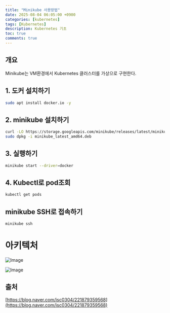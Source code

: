 ```yaml
---
title: "Minikube 사용방법"
date: 2025-08-04 06:05:00 +0900
categories: [kubernetes]
tags: [Kubernetes]
description: Kubernetes 기초
toc: true
comments: true
---
```


## 개요

Minikube는 VM환경에서 Kubernetes 클러스터를 가상으로 구현한다.

## 1. 도커 설치하기

```bash
sudo apt install docker.io -y
```

## 2. minikube 설치하기

```bash
curl -LO https://storage.googleapis.com/minikube/releases/latest/minikube_latest_amd64.deb
sudo dpkg -i minikube_latest_amd64.deb
```

## 3. 실행하기

```bash
minikube start --driver=docker
```

## 4. Kubectl로 pod조회

```bash
kubectl get pods
```

## minikube SSH로 접속하기

```bash
minikube ssh
```

# 아키텍처

![Image](https://prod-files-secure.s3.us-west-2.amazonaws.com/e6db513d-ec54-40ff-aa74-2487b0bcfe15/0217914c-750a-4da1-b7f5-e51f9cecdaa2/Untitled.png?X-Amz-Algorithm=AWS4-HMAC-SHA256&X-Amz-Content-Sha256=UNSIGNED-PAYLOAD&X-Amz-Credential=ASIAZI2LB4662QYP7OKB%2F20250805%2Fus-west-2%2Fs3%2Faws4_request&X-Amz-Date=20250805T002820Z&X-Amz-Expires=3600&X-Amz-Security-Token=IQoJb3JpZ2luX2VjEBcaCXVzLXdlc3QtMiJHMEUCICXth2SCkNOXBEHHveGkuE36cz2zUlX1vk6JvP6dPVvaAiEAk8k3yWlI8LgHdtgcK%2BmyzD8RjkXsSPpRUsNxaScJYhoq%2FwMIUBAAGgw2Mzc0MjMxODM4MDUiDGByV57uFktNExfvWircA%2B4RAgGy8heX3vIkM8mEDI%2FYp4cup9MQ83Q5M1qUxDxjaZEpcb5GDfCDloayQxkEkgu40gIJvfM18b0B3g4iat0bt%2F4lIAn9WzIyPjDQS1qBARRFZijLQYRPvE4cPX6FoJbI7zd1KsaRxLwcA2sBLp8yaB4vkOtomPA6NzyIOjHKHU8QKTKqOCBKwZypWrFyKxLMjH%2FweP9bERBAfOgsoLjDNOlno4wTM8d9g9jVnnEcdd7lSrZon7IWwM%2BLUDLBHLqCNU4GAq3NKKjufv5Poi7xKR5Mcj5StuBHqC4wfskTgNT0SEn8rAWWFrtYOIrG%2BEcXPr6reGQ94dU7%2BuDCAGZinVy7rayEcRMfzhahBXGQI8aEjOf1aBDRTp1DF%2B0L%2FAgxVgynlMXWwwlXghBZzmx%2By%2BaC8YFiViB4Yiz0T6PYVvuGj4fyfsitdn6YdbVAxgapwe8Bo7fIdY2M5BgoENINVsIRW%2BO%2F85gbT%2FkMyNb05LlP6Ekh6FB0PpQCWdaXL1XlHF3ikNM%2F%2BsURqCcCepZplzQ1j20eSzXfHG6Z9pwldvm6GPaliVpdASl1sqzVhh54aUSPISu0ZRYDXTAwyU8n2gUR2zeiBy0SaLbPn0iWWlRRqUi6EhNf2PDLMKj0xMQGOqUBu0o86QoHaEPqWR28NsZrFfEaf2Wjma%2B8EkddV8%2FZYVhRm9qz%2FUcAXutfOvFhmTPCFFYKjb%2BWUbO%2FNO4VTMN4QJeqeYcBilX63MYB1U6d%2BXLwgfNATXIFIIDFYYXd%2Bw9ll1Tz3r27tN3F2tMp%2Bux6Rh0EIJA8lOTuOP93jjISXnPwBMptgl5byhe2oqWKMCd4qMoDYwVeG%2Bqo3Vsm%2BTi6nitG4v0C&X-Amz-Signature=c970b1c9751f78d5de645e376830ff446b0bb4d21d0a0222826387f235b39e73&X-Amz-SignedHeaders=host&x-amz-checksum-mode=ENABLED&x-id=GetObject)

![Image](https://prod-files-secure.s3.us-west-2.amazonaws.com/e6db513d-ec54-40ff-aa74-2487b0bcfe15/1e19d087-87c2-41aa-920d-642bc422b645/Untitled.png?X-Amz-Algorithm=AWS4-HMAC-SHA256&X-Amz-Content-Sha256=UNSIGNED-PAYLOAD&X-Amz-Credential=ASIAZI2LB4662QYP7OKB%2F20250805%2Fus-west-2%2Fs3%2Faws4_request&X-Amz-Date=20250805T002820Z&X-Amz-Expires=3600&X-Amz-Security-Token=IQoJb3JpZ2luX2VjEBcaCXVzLXdlc3QtMiJHMEUCICXth2SCkNOXBEHHveGkuE36cz2zUlX1vk6JvP6dPVvaAiEAk8k3yWlI8LgHdtgcK%2BmyzD8RjkXsSPpRUsNxaScJYhoq%2FwMIUBAAGgw2Mzc0MjMxODM4MDUiDGByV57uFktNExfvWircA%2B4RAgGy8heX3vIkM8mEDI%2FYp4cup9MQ83Q5M1qUxDxjaZEpcb5GDfCDloayQxkEkgu40gIJvfM18b0B3g4iat0bt%2F4lIAn9WzIyPjDQS1qBARRFZijLQYRPvE4cPX6FoJbI7zd1KsaRxLwcA2sBLp8yaB4vkOtomPA6NzyIOjHKHU8QKTKqOCBKwZypWrFyKxLMjH%2FweP9bERBAfOgsoLjDNOlno4wTM8d9g9jVnnEcdd7lSrZon7IWwM%2BLUDLBHLqCNU4GAq3NKKjufv5Poi7xKR5Mcj5StuBHqC4wfskTgNT0SEn8rAWWFrtYOIrG%2BEcXPr6reGQ94dU7%2BuDCAGZinVy7rayEcRMfzhahBXGQI8aEjOf1aBDRTp1DF%2B0L%2FAgxVgynlMXWwwlXghBZzmx%2By%2BaC8YFiViB4Yiz0T6PYVvuGj4fyfsitdn6YdbVAxgapwe8Bo7fIdY2M5BgoENINVsIRW%2BO%2F85gbT%2FkMyNb05LlP6Ekh6FB0PpQCWdaXL1XlHF3ikNM%2F%2BsURqCcCepZplzQ1j20eSzXfHG6Z9pwldvm6GPaliVpdASl1sqzVhh54aUSPISu0ZRYDXTAwyU8n2gUR2zeiBy0SaLbPn0iWWlRRqUi6EhNf2PDLMKj0xMQGOqUBu0o86QoHaEPqWR28NsZrFfEaf2Wjma%2B8EkddV8%2FZYVhRm9qz%2FUcAXutfOvFhmTPCFFYKjb%2BWUbO%2FNO4VTMN4QJeqeYcBilX63MYB1U6d%2BXLwgfNATXIFIIDFYYXd%2Bw9ll1Tz3r27tN3F2tMp%2Bux6Rh0EIJA8lOTuOP93jjISXnPwBMptgl5byhe2oqWKMCd4qMoDYwVeG%2Bqo3Vsm%2BTi6nitG4v0C&X-Amz-Signature=d5444d50320d3ff239f96373779cc9799c78df57b508a023a6a636372d92544e&X-Amz-SignedHeaders=host&x-amz-checksum-mode=ENABLED&x-id=GetObject)

## 출처

[https://blog.naver.com/isc0304/221879359568](https://blog.naver.com/isc0304/221879359568)


